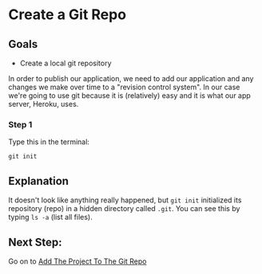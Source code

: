 # Create a Git Repo
## Goals
* Create a local git repository

In order to publish our application, we need to add our application and any changes we make over time to a 
"revision control system". In our case we're going to use git because it is (relatively) easy and it is what our 
app server, Heroku, uses.

### Step 1
Type this in the terminal:

```text
git init
```

## Explanation
It doesn't look like anything really happened, but `git init` initialized its repository (repo) in a hidden directory 
called `.git`. You can see this by typing `ls -a` (list all files).

## Next Step:
Go on to [Add The Project To The Git Repo](add_the_project_to_the_git_repo)
